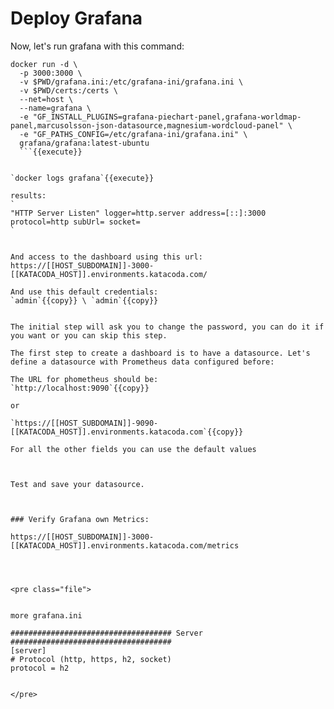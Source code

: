 # Deploy Grafana

Now, let's run grafana with this command:


```
docker run -d \
  -p 3000:3000 \
  -v $PWD/grafana.ini:/etc/grafana-ini/grafana.ini \ 
  -v $PWD/certs:/certs \
  --net=host \
  --name=grafana \
  -e "GF_INSTALL_PLUGINS=grafana-piechart-panel,grafana-worldmap-panel,marcusolsson-json-datasource,magnesium-wordcloud-panel" \
  -e "GF_PATHS_CONFIG=/etc/grafana-ini/grafana.ini" \
  grafana/grafana:latest-ubuntu
  ```{{execute}}


`docker logs grafana`{{execute}}

results:
`
"HTTP Server Listen" logger=http.server address=[::]:3000 protocol=http subUrl= socket=
`


And access to the dashboard using this url:
https://[[HOST_SUBDOMAIN]]-3000-[[KATACODA_HOST]].environments.katacoda.com/

And use this default credentials:
`admin`{{copy}} \ `admin`{{copy}}


The initial step will ask you to change the password, you can do it if you want or you can skip this step.

The first step to create a dashboard is to have a datasource. Let's define a datasource with Prometheus data configured before:

The URL for phometheus should be:
`http://localhost:9090`{{copy}}  

or

`https://[[HOST_SUBDOMAIN]]-9090-[[KATACODA_HOST]].environments.katacoda.com`{{copy}}

For all the other fields you can use the default values



Test and save your datasource.



### Verify Grafana own Metrics:

https://[[HOST_SUBDOMAIN]]-3000-[[KATACODA_HOST]].environments.katacoda.com/metrics




<pre class="file">


more grafana.ini

#################################### Server ####################################
[server]
# Protocol (http, https, h2, socket)
protocol = h2


</pre>
